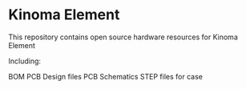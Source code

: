 # Kinoma Element
This repository contains open source hardware resources for Kinoma Element

Including:

BOM
PCB Design files
PCB Schematics
STEP files for case

